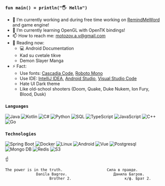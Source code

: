 ### `fun main() = println("🖐 Hello")`

- 🔭 I’m currently working and during free time working on [RemindMeWord](https://github.com/MotozovArtem/RemindMeWord) and game engine!
- 🌱 I’m currently learning OpenGL with OpenTK bindings!
- 📫 How to reach me: motozov.a.v@gmail.com
- 📖 Reading now: 
  - 💻 Android Documentation
  - Kad su cvetale tikve
  - Demon Slayer Manga
- ⚡ Fact: 
  - Use fonts: [Cascadia Сode](https://github.com/microsoft/cascadia-code), [Roboto Mono](https://fonts.google.com/specimen/Roboto+Mono?query=Roboto+mono)
  - Use IDE: [IntelliJ IDEA](https://www.jetbrains.com/idea/), [Android Studio](https://developer.android.com/studio), [Visual Studio Code](https://code.visualstudio.com/)
  - Hate UI Dark theme
  - Like old-school shooters (Doom, Quake, Duke Nukem, Ion Fury, Blood, Dusk)
  
### `Languages`

![Java](https://img.shields.io/badge/-Java-000?&logo=OpenJDK)
![Kotlin](https://img.shields.io/badge/-Kotlin-000?&logo=Kotlin)
![C#](https://img.shields.io/badge/-dotnet-000?&logo=.NET)
![Python](https://img.shields.io/badge/-Python-000?&logo=Python)
![SQL](https://img.shields.io/badge/-SQL-000?&logo=PostgreSQL)
![TypeScript](https://img.shields.io/badge/-TypeScript-000?&logo=TypeScript)
![JavaScript](https://img.shields.io/badge/-JavaScript-000?&logo=JavaScript)
![C++](https://img.shields.io/badge/-C++-000?&logo=c%2b%2b&logoColor=00599C)
![Go](https://img.shields.io/badge/-Go-000?&logo=Go)


### `Technologies`

![Spring Boot](https://img.shields.io/badge/-SpringBoot-000?&logo=Springboot)
![Docker](https://img.shields.io/badge/-Docker-000?&logo=Docker)
![Linux](https://img.shields.io/badge/-Linux-000?&logo=Linux)
![Android](https://img.shields.io/badge/-Android-000?&logo=Android)
![Vue](https://img.shields.io/badge/-Vue-000?&logo=Vue.js)
![Postgresql](https://img.shields.io/badge/-Postgresql-000?&logo=Postgresql)
![Mongo DB](https://img.shields.io/badge/-MongoDB-000?&logo=MongoDB)
![Redis](https://img.shields.io/badge/-Redis-000?&logo=Redis)
![S3](https://img.shields.io/badge/-S3-000?&logo=AmazonS3)



☝
```
The power is in the truth.                    Сила в правде.
              Danila Bagrov.                     Данила Багров.
                    Brother 2.                        к/ф. Брат 2.
```
